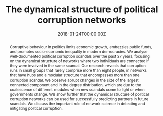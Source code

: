 ---
title: "The dynamical structure of political corruption networks"
authors:
- admin
- Haroldo V. Ribeiro
- Luiz G. A. Alves
- Ervin K. Lenzi 
- Matjaz Perc
date: "2018-01-24T00:00:00Z"
doi: "http://dx.doi.org/10.1093/comnet/cny002"

# Schedule page publish date (NOT publication's date).
# publishDate: "2021-08-24T00:00:00Z"

# Publication type.
# Legend: 0 = Uncategorized; 1 = Conference paper; 2 = Journal article;
# 3 = Preprint / Working Paper; 4 = Report; 5 = Book; 6 = Book section;
# 7 = Thesis; 8 = Patent
publication_types: ["2"]

# Publication name and optional abbreviated publication name.
publication: ""
publication_short: ""

abstract: Corruptive behaviour in politics limits economic growth, embezzles public funds, and promotes socio-economic inequality in modern democracies. We analyse well-documented political corruption scandals over the past 27 years, focusing on the dynamical structure of networks where two individuals are connected if they were involved in the same scandal. Our research reveals that corruption runs in small groups that rarely comprise more than eight people, in networks that have hubs and a modular structure that encompasses more than one corruption scandal. We observe abrupt changes in the size of the largest connected component and in the degree distribution, which are due to the coalescence of different modules when new scandals come to light or when governments change. We show further that the dynamical structure of political corruption networks can be used for successfully predicting partners in future scandals. We discuss the important role of network science in detecting and mitigating political corruption.

# Summary. An optional shortened abstract.
summary: Our research reveals that corruption runs in small groups that rarely comprise more than eight people, in networks that have hubs and a modular structure that encompasses more than one corruption scandal.

tags:
- Corruption Networks
featured: false

# links:
# - name: ""
#   url: ""
url_pdf: http://complex.pfi.uem.br/paper/2018/cny002.pdf
# url_code: ''
# url_dataset: ''
# url_poster: ''
# url_project: ''
# url_slides: ''
# url_source: ''
# url_video: ''

# Featured image
# To use, add an image named `featured.jpg/png` to your page's folder. 

image:
  placement: 3
  caption: "The Brazilian Corruption Network"
  focal_point: "Smart"
  preview_only: false
  alt_text: The Brazilian Corruption Network

# Associated Projects (optional).
#   Associate this publication with one or more of your projects.
#   Simply enter your project's folder or file name without extension.
#   E.g. `internal-project` references `content/project/internal-project/index.md`.
#   Otherwise, set `projects: []`.
#projects: []

# Slides (optional).
#   Associate this publication with Markdown slides.
#   Simply enter your slide deck's filename without extension.
#   E.g. `slides: "example"` references `content/slides/example/index.md`.
#   Otherwise, set `slides: ""`.
# slides: ""
---